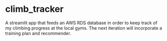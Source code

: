 # climb_tracker
A streamlit app that feeds an AWS RDS database in order to  keep track of my climbing progress at the local gyms. The next iteration will incorporate a training plan and recommender. 

